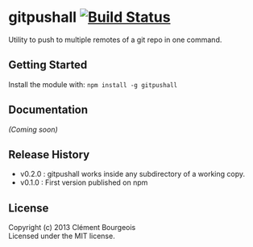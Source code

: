 # gitpushall [![Build Status](https://secure.travis-ci.org/moonpyk/gitpushall.png?branch=master)](http://travis-ci.org/moonpyk/gitpushall)

Utility to push to multiple remotes of a git repo in one command.

## Getting Started
Install the module with: `npm install -g gitpushall`

## Documentation
_(Coming soon)_

## Release History

 * v0.2.0 : gitpushall works inside any subdirectory of a working copy.
 * v0.1.0 : First version published on npm

## License
Copyright (c) 2013 Clément Bourgeois  
Licensed under the MIT license.
